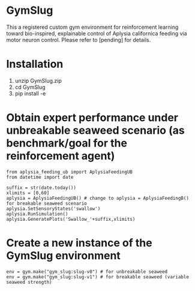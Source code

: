 # GymSlug
This a registered custom gym environment for reinforcement learning toward bio-inspired, explainable control of Aplysia californica feeding via motor neuron control. Please refer to [pending] for details.
# Installation
1. unzip GymSlug.zip
2. cd GymSlug
3. pip install -e
# Obtain expert performance under unbreakable seaweed scenario (as benchmark/goal for the reinforcement agent)
```
from aplysia_feeding_ub import AplysiaFeedingUB
from datetime import date

suffix = str(date.today())
xlimits = [0,60]
aplysia = AplysiaFeedingUB() # change to aplysia = AplysiaFeedingB() for breakable seaweed scenario
aplysia.SetSensoryStates('swallow')
aplysia.RunSimulation()
aplysia.GeneratePlots('Swallow_'+suffix,xlimits)
```
# Create a new instance of the GymSlug environment
```
env = gym.make("gym_slug:slug-v0") # for unbreakable seaweed
env = gym.make("gym_slug:slug-v1") # for breakable seaweed (variable seaweed strength)
```

